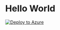 # Hello World

[![Deploy to Azure](https://aka.ms/deploytoazurebutton)](https://portal.azure.com/#create/Microsoft.Template/uri/https%3A%2F%2Fraw.githubusercontent.com%2Ftayganr%2FMCW-Azure-Synapse-Analytics-and-AI%2Fmaster%2Ftemplates%2Fjson%2Fmain.json)
